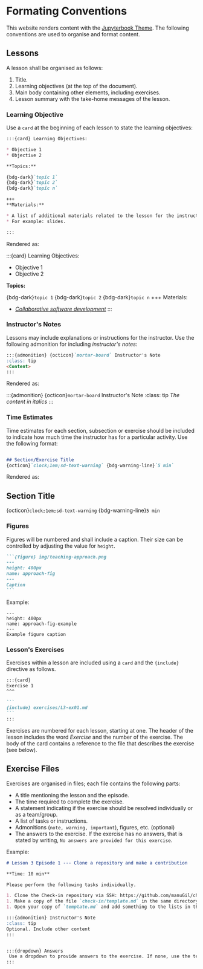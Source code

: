 # Formating Conventions

This website renders content with the [Jupyterbook Theme](https://jupyterbook.org/en/stable/basics/organize.html). The following conventions are used to organise and format content.


## Lessons
A lesson shall be organised as follows:

1. Title.
1. Learning objectives (at the top of the document).
2. Main body containing other elements, including exercises. 
2. Lesson summary with the take-home messages of the lesson.

### Learning Objective

Use a `card` at the beginning of each lesson to state the learning objectives:

````md
:::{card} Learning Objectives:

* Objective 1
* Objective 2

**Topics:**

{bdg-dark}`topic 1`
{bdg-dark}`topic 2`
{bdg-dark}`topic n`

+++
**Materials:**

* A list of additional materials related to the lesson for the instructor. 
* For example: slides.

:::
````

Rendered as:

:::{card} Learning Objectives:

* Objective 1
* Objective 2
  
**Topics:**

{bdg-dark}`topic 1`
{bdg-dark}`topic 2`
{bdg-dark}`topic n`
+++
Materials:
* *[Collaborative software development](https://docs.google.com/presentation/d/1yBy_4r9aHhsUH9AH1s7zLWIQ_h20xNKVYM1somPnz1Q/edit?usp=sharing)*
:::


### Instructor's Notes
Lessons may include explanations or instructions for the instructor. Use the following admonition for including *instructor's notes*:

```md
:::{admonition} {octicon}`mortar-board` Instructor's Note 
:class: tip
<Content>
:::
```
Rendered as:

:::{admonition} {octicon}`mortar-board` Instructor's Note 
:class: tip
*The content in italics*
:::

### Time Estimates
Time estimates for each section, subsection or exercise should be included to indicate how much time the instructor has for a particular activity. Use the following format:

````md

## Section/Exercise Title
{octicon}`clock;1em;sd-text-warning` {bdg-warning-line}`5 min`

````

Rendered as:

## Section Title
{octicon}`clock;1em;sd-text-warning` {bdg-warning-line}`5 min`


### Figures

Figures will be numbered and shall include a caption. Their size can be controlled by adjusting the value for `height`.

````md
```{figure} img/teaching-approach.png
---
height: 400px
name: approach-fig
---
Caption
```
````


Example:

```{figure} ../../img/teaching-approach.png
---
height: 400px
name: approach-fig-example
---
Example figure caption
```

### Lesson's Exercises

Exercises within a lesson are included using a `card`  and the `{include}` directive as follows.

````md
:::{card} 
Exercise 1 
^^^    

```
{include} exercises/L3-ex01.md
```
:::
````

Exercises are numbered for each lesson, starting at one. The header of the lesson includes the word *Exercise* and the number of the exercise. The body of the card contains a reference to the file that describes the exercise (see below).  


## Exercise Files

Exercises are organised in files; each file  contains the following parts:

* A title mentioning the lesson and the episode. 
* The time required to complete the exercise.
* A statement indicating if the exercise should be resolved individually or as a team/group.
* A list of tasks or instructions.
* Admonitions (`note, warning, important`), figures, etc. (optional)
* The answers to the exercise. If the exercise has no answers, that is stated by writing, `No answers are provided for this exercise`. 

Example:

````md
# Lesson 3 Episode 1 --- Clone a repository and make a contribution 

**Time: 10 min**

Please perform the following tasks individually.

1. Clone the Check-in repository via SSH: https://github.com/manuGil/check-in
1. Make a copy of the file `check-in/template.md` in the same directory; 
1. Open your copy of `template.md` and add something to the lists in the file.

:::{admonition} Instructor's Note 
:class: tip
Optional. Include other content
:::


:::{dropdown} Answers
 Use a dropdown to provide answers to the exercise. If none, use the text: "No answers are provided for this exercise."
:::
````
